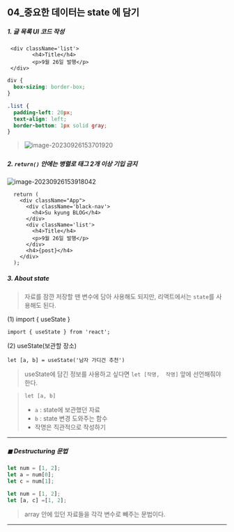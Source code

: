 ## 04_중요한 데이터는 state 에 담기 

##### 1. 글 목록 UI 코드 작성 

```react
 <div className='list'>
        <h4>Title</h4>
        <p>9월 26일 발행</p>
 </div>
```

```CSS
div {
  box-sizing: border-box;
}

.list {
  padding-left: 20px;
  text-align: left;
  border-bottom: 1px solid gray;
}
```

> ![image-20230926153701920](C:\Users\bestsu\AppData\Roaming\Typora\typora-user-images\image-20230926153701920.png)

##### 

##### 2.  `return()` 안에는 병렬로 태그 2개 이상 기입 금지 

![image-20230926153918042](C:\Users\bestsu\AppData\Roaming\Typora\typora-user-images\image-20230926153918042.png)

```react
  return (
    <div className="App">
      <div className='black-nav'>
        <h4>Su kyung BLOG</h4>
      </div>
      <div className='list'>
        <h4>Title</h4>
        <p>9월 26일 발행</p>
      </div>
      <h4>{post}</h4>
    </div>
  );
```



##### 3. About state

> 자료를 잠깐 저장할 땐 변수에 담아 사용해도 되지만, 리액트에서는 `state`를 사용해도 된다. 

(1) import { useState }

```react
import { useState } from 'react';
```

(2) useState(보관할 장소)

```react
let [a, b] = useState('남자 가디건 추천')
```

> useState에 담긴 정보를 사용하고 싶다면 `let [작명,  작명]`  앞에 선언해줘야 한다. 

> `let [a, b]`
>
> * `a` : state에 보관했던 자료 
> * `b` : state 변경 도와주는 함수 
> * 작명은 직관적으로 작성하기 

---

##### ◼ Destructuring 문법 

```javascript
let num = [1, 2];
let a = num[0];
let c = num[1];
```

```javascript
let num = [1, 2];
let [a, c] =[1, 2];
```

> array 안에 있던 자료들을 각각 변수로 빼주는 문법이다. 

---



